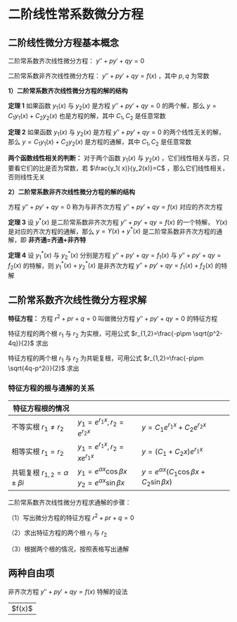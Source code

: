# 二阶线性常系数微分方程

## 二阶线性微分方程基本概念

二阶常系数齐次线性微分方程： $y''+py'+qy=0$

二阶常系数非齐次线性微分方程： $y''+py'+qy=f(x)$ ，其中 $p,q$ 为常数

**1）二阶常系数齐次线性微分方程的解的结构**

**定理 1** 如果函数 $y_1(x)$ 与 $y_2(x)$ 是方程 $y''+py'+qy=0$ 的两个解，那么 $y=C_1y_1(x)+C_2y_2(x)$ 也是方程的解，其中
$C_1,C_2$ 是任意常数

**定理 2** 如果函数 $y_1(x)$ 与 $y_2(x)$ 是方程 $y''+py'+qy=0$ 的两个线性无关的解，那么 $y=C_1y_1(x)+C_2y_2(x)$ 是方程的通解，其中
$C_1,C_2$ 是任意常数

**两个函数线性相关的判断：** 对于两个函数 $y_1(x)$ 与 $y_2(x)$ ，它们线性相关与否，只要看它们的比是否为常数，若 $\frac{y_1(
x)}{y_2(x)}=C$ ，那么它们线性相关，否则线性无关

**2）二阶常系数非齐次线性微分方程的解的结构**

方程 $y''+py'+qy=0$ 称为与非齐次方程 $y''+py'+qy=f(x)$ 对应的齐次方程

**定理 3** 设 $y^*(x)$ 是二阶常系数非齐次方程 $y''+py'+qy=f(x)$ 的一个特解， $Y(x)$ 是对应的齐次方程的通解，那么 $y=Y(x)
+y^*(x)$ 是二阶常系数非齐次方程的通解，即 **非齐通=齐通+非齐特**

**定理 4** 设 $y_1^*(x)$ 与 $y_2^*(x)$ 分别是方程 $y''+py'+qy=f_1(x)$ 与 $y''+py'+qy=f_2(x)$ 的特解，则 $y_1^*(x) +y_2^*(
x)$ 是非齐次方程 $y''+py'+qy=f_1(x)+f_2(x)$ 的特解

## 二阶常系数齐次线性微分方程求解

**特征方程：** 方程 $r^2+pr+q=0$ 叫做微分方程 $y''+py'+qy=0$ 的特征方程

特征方程的两个根 $r_1$ 与 $r_2$ 为实根，可用公式 $r_{1,2}=\frac{-p\pm \sqrt{p^2-4q}}{2}$ 求出

特征方程的两个根 $r_1$ 与 $r_2$ 为共轭复根，可用公式 $r_{1,2}=\frac{-p\pm \sqrt{4q-p^2i}}{2}$ 求出

### 特征方程的根与通解的关系

| 特征方程根的情况                          |                                                                   |                                                   |
|-----------------------------------|-------------------------------------------------------------------|---------------------------------------------------|
| 不等实根 $r_1\ne r_2$                 | $y_1=e^{r_1x},r_2=e^{r_2x}$                                       | $y=C_1e^{r_1x}+C_2e^{r_2x}$                       |
| 相等实根 $r_1=r_2$                    | $y_1=e^{r_1x},r_2=xe^{r_1x}$                                      | $y=(C_1+C_2x)e^{r_1x}$                            |
| 共轭复根 $r_{1,2}=\alpha \pm \beta i$ | $y_1=e^{\alpha x}\cos \beta x$<br/>$y_2=e^{\alpha x}\sin \beta x$ | $y=e^{\alpha x}(C_1\cos \beta x+C_2\sin \beta x)$ |

二阶常系数齐次线性微分方程求通解的步骤：

（1）写出微分方程的特征方程 $r^2+pr+q=0$

（2）求出特征方程的两个根 $r_1$ 与 $r_2$

（3）根据两个根的情况，按照表格写出通解

## 两种自由项

非齐次方程 $y''+py'+qy=f(x)$ 特解的设法

<table>
	<tr>
		<td>
		$f(x)$
		</td>
	</tr>
	<tr>
	</tr>
	<tr>
	</tr>
	<tr>
	</tr>
</table>

